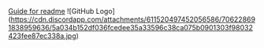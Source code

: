 [Guide for readme](https://guides.github.com/features/mastering-markdown/)
![GitHub Logo]    (https://cdn.discordapp.com/attachments/611520497452056586/706228691838959636/5a034b152df036fcedee35a33596c38ca075b0901303f98032423fee87ec338a.jpg)
